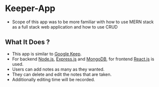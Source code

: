 # Keeper-App
- Scope of this app was to be more familiar with how to use MERN stack as a full stack web application and how to use CRUD

## What It Does ?
- This app is similar to [Google Keep](https://keep.google.com). 
- For backend [Node.js](https://nodejs.org), [Express.js](https://expressjs.com) and [MongoDB](https://www.mongodb.com), for frontend [React.js](https://en.reactjs.org) is used.
- Users can add notes as many as they wanted.
- They can delete and edit the notes that are taken.
- Additionally editing time will be recorded.
